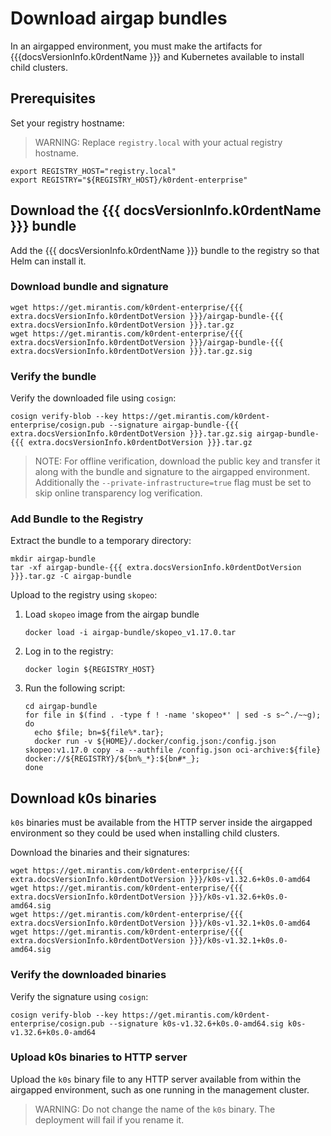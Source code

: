 # Download airgap bundles

In an airgapped environment, you must make the artifacts for
{{{docsVersionInfo.k0rdentName }}} and Kubernetes available to install child
clusters.

## Prerequisites

Set your registry hostname:

> WARNING:
> Replace `registry.local` with your actual registry hostname.

```shell
export REGISTRY_HOST="registry.local"
export REGISTRY="${REGISTRY_HOST}/k0rdent-enterprise"
```

## Download the {{{ docsVersionInfo.k0rdentName }}} bundle

Add the {{{ docsVersionInfo.k0rdentName }}} bundle to the registry so that Helm
can install it.

### Download bundle and signature

```shell
wget https://get.mirantis.com/k0rdent-enterprise/{{{ extra.docsVersionInfo.k0rdentDotVersion }}}/airgap-bundle-{{{ extra.docsVersionInfo.k0rdentDotVersion }}}.tar.gz
wget https://get.mirantis.com/k0rdent-enterprise/{{{ extra.docsVersionInfo.k0rdentDotVersion }}}/airgap-bundle-{{{ extra.docsVersionInfo.k0rdentDotVersion }}}.tar.gz.sig
```

### Verify the bundle

Verify the downloaded file using `cosign`:

```shell
cosign verify-blob --key https://get.mirantis.com/k0rdent-enterprise/cosign.pub --signature airgap-bundle-{{{ extra.docsVersionInfo.k0rdentDotVersion }}}.tar.gz.sig airgap-bundle-{{{ extra.docsVersionInfo.k0rdentDotVersion }}}.tar.gz
```

> NOTE:
> For offline verification, download the public key and transfer it along with
> the bundle and signature to the airgapped environment. Additionally the
> `--private-infrastructure=true` flag must be set to skip online transparency
> log verification.

### Add Bundle to the Registry

Extract the bundle to a temporary directory:

```shell
mkdir airgap-bundle
tar -xf airgap-bundle-{{{ extra.docsVersionInfo.k0rdentDotVersion }}}.tar.gz -C airgap-bundle
```

Upload to the registry using `skopeo`:

1. Load `skopeo` image from the airgap bundle

    ```shell
    docker load -i airgap-bundle/skopeo_v1.17.0.tar
    ```

2. Log in to the registry:

    ```shell
    docker login ${REGISTRY_HOST}
    ```

3. Run the following script:

    ```shell
    cd airgap-bundle
	for file in $(find . -type f ! -name 'skopeo*' | sed -s s~^./~~g); do
	  echo $file; bn=${file%*.tar};
	  docker run -v ${HOME}/.docker/config.json:/config.json skopeo:v1.17.0 copy -a --authfile /config.json oci-archive:${file} docker://${REGISTRY}/${bn%_*}:${bn#*_};
	done
    ```


## Download k0s binaries

`k0s` binaries must be available from the HTTP server inside the airgapped
environment so they could be used when installing child clusters.

Download the binaries and their signatures:

```shell
wget https://get.mirantis.com/k0rdent-enterprise/{{{ extra.docsVersionInfo.k0rdentDotVersion }}}/k0s-v1.32.6+k0s.0-amd64
wget https://get.mirantis.com/k0rdent-enterprise/{{{ extra.docsVersionInfo.k0rdentDotVersion }}}/k0s-v1.32.6+k0s.0-amd64.sig
wget https://get.mirantis.com/k0rdent-enterprise/{{{ extra.docsVersionInfo.k0rdentDotVersion }}}/k0s-v1.32.1+k0s.0-amd64
wget https://get.mirantis.com/k0rdent-enterprise/{{{ extra.docsVersionInfo.k0rdentDotVersion }}}/k0s-v1.32.1+k0s.0-amd64.sig
```

### Verify the downloaded binaries

Verify the signature using `cosign`:

```shell
cosign verify-blob --key https://get.mirantis.com/k0rdent-enterprise/cosign.pub --signature k0s-v1.32.6+k0s.0-amd64.sig k0s-v1.32.6+k0s.0-amd64
```

### Upload k0s binaries to HTTP server

Upload the `k0s` binary file to any HTTP server available from within the
airgapped environment, such as one running in the management cluster.

> WARNING:
> Do not change the name of the `k0s` binary. The deployment will fail if you
> rename it.
